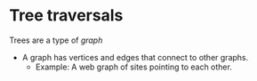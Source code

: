 # Tree traversals

Trees are a type of _graph_
- A graph has vertices and edges that connect to other graphs.
	- Example: A web graph of sites pointing to each other.

